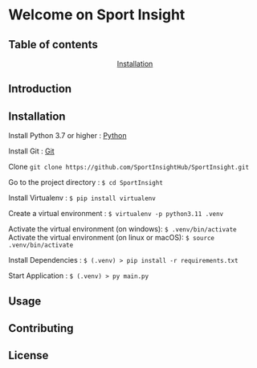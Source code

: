 # Welcome on Sport Insight

## Table of contents
<p align="center">
    <a href="#installation">Installation</a>
</p>

## Introduction

## Installation

Install Python 3.7 or higher : [Python](https://www.python.org/downloads/)

Install Git : [Git](https://git-scm.com/downloads)

Clone ``git clone https://github.com/SportInsightHub/SportInsight.git``

Go to the project directory : ``$ cd SportInsight``

Install Virtualenv : ``$ pip install virtualenv``

Create a virtual environment : ``$ virtualenv -p python3.11 .venv ``

Activate the virtual environment (on windows): ``$ .venv/bin/activate``
Activate the virtual environment (on linux or macOS): ``$ source .venv/bin/activate``

Install Dependencies : ``$ (.venv) > pip install -r requirements.txt``

Start Application : ``$ (.venv) > py main.py``

## Usage

## Contributing

## License